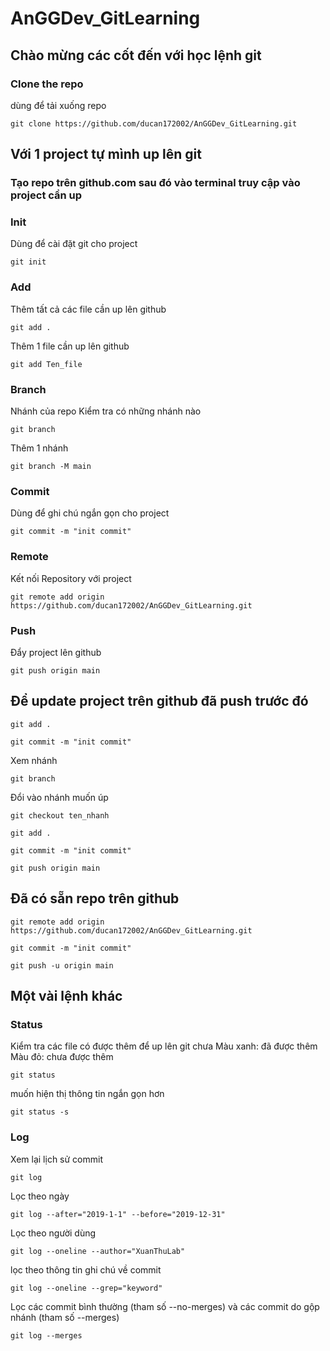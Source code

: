 # AnGGDev_GitLearning
## Chào mừng các cốt đến với học lệnh git
### Clone the repo
dùng để tải xuống repo
```
git clone https://github.com/ducan172002/AnGGDev_GitLearning.git
```
## Với 1 project tự mình up lên git
### Tạo repo trên github.com sau đó vào terminal truy cập vào project cần up
### Init
Dùng để cài đặt git cho project
```
git init
```
### Add
Thêm tất cả các file cần up lên github
```
git add .
```
Thêm 1 file cần up lên github
```
git add Ten_file
```
### Branch
Nhánh của repo
Kiểm tra có những nhánh nào
```
git branch
```
Thêm 1 nhánh
```
git branch -M main
```
### Commit
Dùng để ghi chú ngắn gọn cho project
```
git commit -m "init commit"
```
### Remote
Kết nối Repository với project
```
git remote add origin https://github.com/ducan172002/AnGGDev_GitLearning.git
```
### Push
Đẩy project lên github
```
git push origin main
```
## Để update project trên github đã push trước đó
```
git add .
```
```
git commit -m "init commit"
```
Xem nhánh
```
git branch
```
Đổi vào nhánh muốn úp
```
git checkout ten_nhanh
```
```
git add .
```
```
git commit -m "init commit"
```
```
git push origin main
```
## Đã có sẵn repo trên github
```
git remote add origin https://github.com/ducan172002/AnGGDev_GitLearning.git
```
```
git commit -m "init commit"
```
```
git push -u origin main
```
## Một vài lệnh khác
### Status
Kiểm tra các file có được thêm để up lên git chưa
Màu xanh: đã được thêm
Màu đỏ: chưa được thêm
```
git status
```
muốn hiện thị thông tin ngắn gọn hơn
```
git status -s
```
### Log
Xem lại lịch sử commit
```
git log
```
Lọc theo ngày
```
git log --after="2019-1-1" --before="2019-12-31"
```
Lọc theo người dùng
```
git log --oneline --author="XuanThuLab"
```
lọc theo thông tin ghi chú về commit
```
git log --oneline --grep="keyword"
```
Lọc các commit bình thường (tham số --no-merges) và các commit do gộp nhánh (tham số --merges)
```
git log --merges
```
